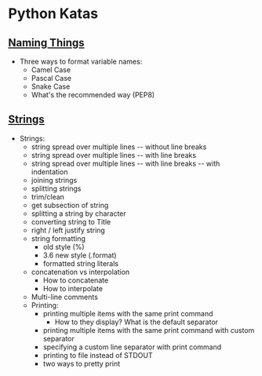 # Python Katas

## [Naming Things](https://mike-mosher.github.io/python-notes.html#naming-things)

- Three ways to format variable names:
  - Camel Case
  - Pascal Case
  - Snake Case
  - What's the recommended way (PEP8)

## [Strings](https://mike-mosher.github.io/python-notes.html#strings)

- Strings:
  - string spread over multiple lines -- without line breaks
  - string spread over multiple lines -- with line breaks
  - string spread over multiple lines -- with line breaks -- with indentation
  - joining strings
  - splitting strings
  - trim/clean
  - get subsection of string
  - splitting a string by character
  - converting string to Title
  - right / left justify string
  - string formatting
    - old style (%)
    - 3.6 new style (.format)
    - formatted string literals
  - concatenation vs interpolation
    - How to concatenate
    - How to interpolate
  - Multi-line comments
  - Printing:
    - printing multiple items with the same print command
      - How to they display? What is the default separator
    - printing multiple items with the same print command with custom separator
    - specifying a custom line separator with print command
    - printing to file instead of STDOUT
    - two ways to pretty print